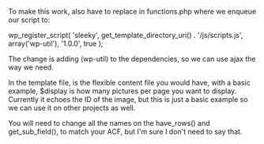 To make this work, also have to replace in functions.php where we enqueue our script to:

wp_register_script( 'sleeky', get_template_directory_uri() . '/js/scripts.js', array('wp-util'), '1.0.0', true );

The change is adding (wp-util) to the dependencies, so we can use ajax the way we need.

In the template file, is the flexible content file you would have, with a basic example, $display is how many pictures per page you want to display.
Currently it echoes the ID of the image, but this is just a basic example so we can use it on other projects as well.

You will need to change all the names on the have_rows() and get_sub_field(), to match your ACF, but I'm sure I don't need to say that.
